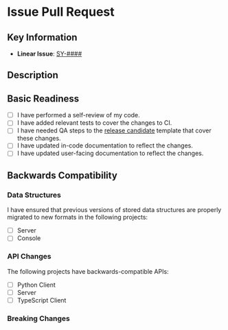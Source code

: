 # Issue Pull Request

## Key Information

<!-- Edit the list below with the proper issue number and link -->

- **Linear Issue**: [SY-####](https://linear.app/synnax/issue/)

## Description

<!-- Please write a short (2-3 sentence) description describing the changes. -->

## Basic Readiness

- [ ] I have performed a self-review of my code.
- [ ] I have added relevant tests to cover the changes to CI.
- [ ] I have needed QA steps to the [release candidate](/synnaxlabs/synnax/blob/main/.github/PULL_REQUEST_TEMPLATE/rc.md) template that cover these changes.
- [ ] I have updated in-code documentation to reflect the changes.
- [ ] I have updated user-facing documentation to reflect the changes.

## Backwards Compatibility

### Data Structures

I have ensured that previous versions of stored data structures are properly migrated to new formats in the following projects:

- [ ] Server
- [ ] Console

### API Changes

The following projects have backwards-compatible APIs:

- [ ] Python Client
- [ ] Server
- [ ] TypeScript Client

### Breaking Changes

<!-- If anything in this section is not true, please list all breaking changes. -->
